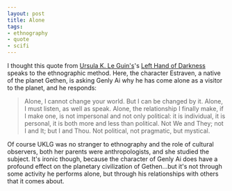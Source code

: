```yaml
---
layout: post
title: Alone
tags:
- ethnography
- quote
- scifi
---
```


I thought this quote from [Ursula K. Le Guin's](https://en.wikipedia.org/wiki/Ursula_K._Le_Guin)'s [Left Hand of Darkness](https://en.wikipedia.org/wiki/The_Left_Hand_of_Darkness) speaks to the ethnographic method. Here, the character Estraven, a native of the planet Gethen, is asking Genly Ai why he has come alone as a visitor to the planet, and he responds:

> Alone, I cannot change your world. But I can be changed by it. Alone, I must listen, as well as speak. Alone, the relationship I finally make, if I make one, is not impersonal and not only political: it is individual, it is personal, it is both more and less than political. Not We and They; not I and It; but I and Thou. Not political, not pragmatic, but mystical.

Of course UKLG was no stranger to ethnography and the role of cultural observers, both her parents were anthropologists, and she studied the subject. It's ironic though, because the character of Genly Ai does have a profound effect on the planetary civilization of Gethen...but it's not through some activity he performs alone, but through his relationships with others that it comes about.
